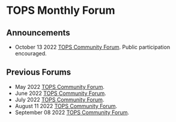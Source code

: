# TOPS Monthly Forum

## Announcements
* October 13 2022 [TOPS Community Forum](./20221013_community_forum.md). Public participation encouraged.

## Previous Forums
* May 2022 [TOPS Community Forum](./20220512_community_forum.md). 
* June 2022 [TOPS Community Forum](./20220609_community_forum.md). 
* July 2022 [TOPS Community Forum](./20220714_community_forum.md).
* August 11 2022 [TOPS Community Forum](./20220811_community_forum.md).
* September 08 2022 [TOPS Community Forum](./20220908_community_forum.md). 
